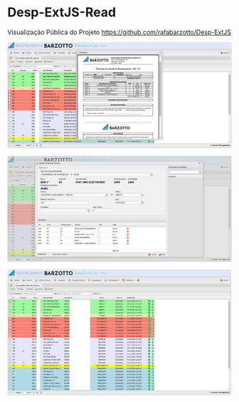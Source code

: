 # Desp-ExtJS-Read

Visualização Pública do Projeto https://github.com/rafabarzotto/Desp-ExtJS

![Img1](https://github.com/rafabarzotto/Desp-ExtJS-Read/blob/main/1.jpg)

![Img2](https://github.com/rafabarzotto/Desp-ExtJS-Read/blob/main/2.jpg)

![Img3](https://github.com/rafabarzotto/Desp-ExtJS-Read/blob/main/3.jpg)
